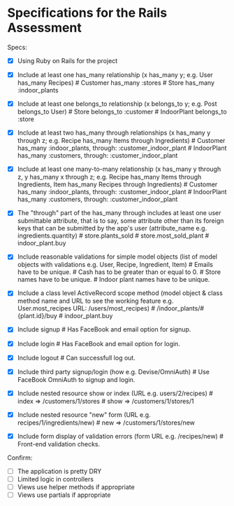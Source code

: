 # Specifications for the Rails Assessment

Specs:
- [x] Using Ruby on Rails for the project

- [x] Include at least one has_many relationship (x has_many y; e.g. User has_many Recipes) 
      # Customer has_many :stores
      # Store has_many :indoor_plants

- [x] Include at least one belongs_to relationship (x belongs_to y; e.g. Post belongs_to User)
      # Store belongs_to :customer
      # IndoorPlant belongs_to :store

- [x] Include at least two has_many through relationships (x has_many y through z; e.g. Recipe has_many Items through Ingredients)
      # Customer has_many :indoor_plants, through: :customer_indoor_plant
      # IndoorPlant has_many :customers, through: :customer_indoor_plant

- [x] Include at least one many-to-many relationship (x has_many y through z, y has_many x through z; e.g. Recipe has_many Items through Ingredients, Item has_many Recipes through Ingredients)
      # Customer has_many :indoor_plants, through: :customer_indoor_plant
      # IndoorPlant has_many :customers, through: :customer_indoor_plant

- [x] The "through" part of the has_many through includes at least one user submittable attribute, that is to say, some attribute other than its foreign keys that can be submitted by the app's user (attribute_name e.g. ingredients.quantity)
      # store.plants_sold
      # store.most_sold_plant
      # indoor_plant.buy

- [x] Include reasonable validations for simple model objects (list of model objects with validations e.g. User, Recipe, Ingredient, Item)
      # Emails have to be unique.
      # Cash has to be greater than or equal to 0.
      # Store names have to be unique.
      # Indoor plant names have to be unique.

- [x] Include a class level ActiveRecord scope method (model object & class method name and URL to see the working feature e.g. User.most_recipes URL: /users/most_recipes)
      # /indoor_plants/#{plant.id}/buy
      # indoor_plant.buy

- [x] Include signup
      # Has FaceBook and email option for signup.

- [x] Include login
      # Has FaceBook and email option for login.

- [x] Include logout
      # Can successfull log out.

- [x] Include third party signup/login (how e.g. Devise/OmniAuth)
      # Use FaceBook OmniAuth to signup and login.

- [x] Include nested resource show or index (URL e.g. users/2/recipes)
      # index => /customers/1/stores
      # show => /customers/1/stores/1

- [x] Include nested resource "new" form (URL e.g. recipes/1/ingredients/new)
      # new => /customers/1/stores/new

- [x] Include form display of validation errors (form URL e.g. /recipes/new)
      # Front-end validation checks.

Confirm:
- [ ] The application is pretty DRY
- [ ] Limited logic in controllers
- [ ] Views use helper methods if appropriate
- [ ] Views use partials if appropriate